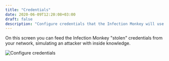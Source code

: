 ```yaml
---
title: "Credentials"
date: 2020-06-09T12:20:08+03:00
draft: false
description: "Configure credentials that the Infection Monkey will use for propagation."
---
```


On this screen you can feed the Infection Monkey "stolen" credentials from your network, simulating an attacker with inside knowledge.

![Configure credentials](/images/island/configuration_page/credentials_configuration.png "Configure credentials")
